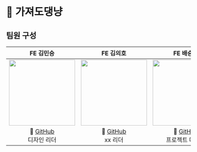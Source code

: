 # 🐾 가져도댕냥

## 팀원 구성

|                                    **FE 김민승**                                    |                                    **FE 김의호**                                    |                                 **FE 배승연**                                 |                                    **FE 이광렬**                                    |
| :---------------------------------------------------------------------------------: | :---------------------------------------------------------------------------------: | :---------------------------------------------------------------------------: | :---------------------------------------------------------------------------------: |
| <img src="https://avatars.githubusercontent.com/rosamondkim" height=180 width=180> | <img src="https://avatars.githubusercontent.com/깃허브아이디" height=180 width=180> | <img src="https://avatars.githubusercontent.com/sypear" height=180 width=180> | <img src="https://avatars.githubusercontent.com/yedol1" height=180 width=180> |
|                        🔗 [GitHub](https://github.com/rosamondkim)<br/> 디자인 리더                         |                        🔗 [GitHub](깃허브링크)<br/> xx 리더                         |          🔗 [GitHub](https://github.com/sypear)<br/> 프로젝트 매니저          |                        🔗 [GitHub](https://github.com/yedol1)<br/> 개발 리더                         |
